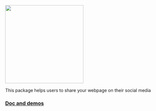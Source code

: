 <img src="https://parsagholipour.github.io/sharee-doc/logo.png" width="250">

This package helps users to share your webpage on their social media
### [Doc and demos](https://parsagholipour.github.io/sharee-doc)
